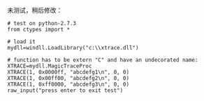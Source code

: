 
未测试，稍后修改：
	
	# test on python-2.7.3
	from ctypes import *
	
	# load it
	mydll=windll.LoadLibrary("c:\\xtrace.dll")
	
	# function has to be extern "C" and have an undecorated name:
	XTRACE=mydll.MagicTraceProc
	XTRACE(1, 0x0000ff, "abcdefg1\n", 0, 0)
	XTRACE(1, 0x00ff00, "abcdefg2\n", 0, 0)
	XTRACE(1, 0xff0000, "abcdefg3\n", 0, 0)
	raw_input("press enter to exit test")
